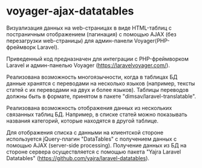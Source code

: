 # voyager-ajax-datatables

Визуализация данных на web-страницах в виде HTML-таблиц с постраничным отображением (пагинация) с помощью AJAX (без перезагрузки web-страницы) для админ-панели Voyager(PHP-фреймворк Laravel).

Приведенный код предназначен для интеграции с PHP-фреймворком Laravel и админ-панелью Voyager (https://laravelvoyager.com/).

Реализована возможность многоязычности, когда в таблицах БД данные хранятся с переводами на несколько языков (например, тексты статей с их переводами на двух и более языков). Таблицы переводов должны быть в формате, принятом в пакете "dimsav/laravel-translatable".

Реализована возможность отображения данных из нескольких связанных таблиц БД. Например, в списке статей можно показывать названия категорий, которые находятся в другой таблице.

Для отображения списка с данными на клиентской стороне используется jQuery-плагин "DataTables" с получением данных с помощью AJAX (server-side processing). Получение данных из БД на стороне сервера осуществляется с помощью пакета "Yajra Laravel Datatables" (https://github.com/yajra/laravel-datatables).
